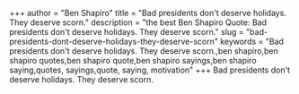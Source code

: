 +++
author = "Ben Shapiro"
title = "Bad presidents don't deserve holidays. They deserve scorn."
description = "the best Ben Shapiro Quote: Bad presidents don't deserve holidays. They deserve scorn."
slug = "bad-presidents-dont-deserve-holidays-they-deserve-scorn"
keywords = "Bad presidents don't deserve holidays. They deserve scorn.,ben shapiro,ben shapiro quotes,ben shapiro quote,ben shapiro sayings,ben shapiro saying,quotes, sayings,quote, saying, motivation"
+++
Bad presidents don't deserve holidays. They deserve scorn.
